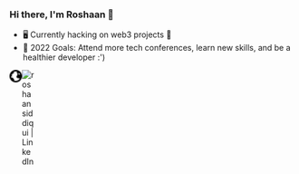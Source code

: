 ### Hi there, I'm Roshaan 👋

- 🖥️ Currently hacking on web3 projects 🚀
- 🥅 2022 Goals: Attend more tech conferences, learn new skills, and be a healthier developer :') 

[<img align="left" alt="roshaansiddiqui.com" width="22px" src="https://raw.githubusercontent.com/iconic/open-iconic/master/svg/globe.svg" />][website]
[<img align="left" alt="roshaansiddiqui | LinkedIn" width="22px" src="https://cdn.jsdelivr.net/npm/simple-icons@v3/icons/linkedin.svg" />][linkedin]

<br />

[website]: https://roshaansiddiqui.com/
[linkedin]: https://www.linkedin.com/in/roshaan-siddiqui/
